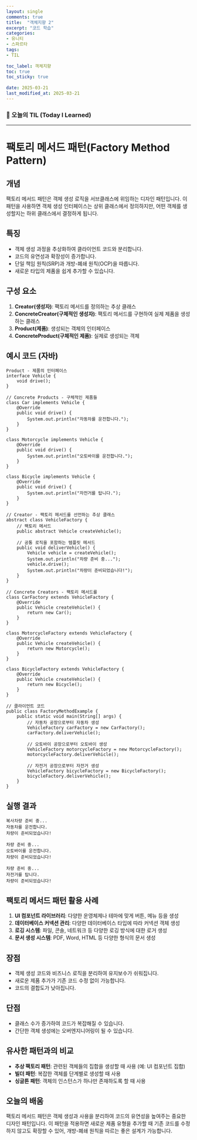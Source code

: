```yaml
---
layout: single
comments: true
title:  "객체지향 2"
excerpt: "코드 학습"
categories: 
- 유니티
- 스파르타
tags:
- TIL
 
toc_label: 객체지향
toc: true
toc_sticky: true
 
date: 2025-03-21
last_modified_at: 2025-03-21
---
```


### 📆 오늘의 TIL (Today I Learned)

---

# 팩토리 메서드 패턴(Factory Method Pattern)

## 개념

팩토리 메서드 패턴은 객체 생성 로직을 서브클래스에 위임하는 디자인 패턴입니다. 이 패턴을 사용하면 객체 생성 인터페이스는 상위 클래스에서 정의하지만, 어떤 객체를 생성할지는 하위 클래스에서 결정하게 됩니다.

## 특징

- 객체 생성 과정을 추상화하여 클라이언트 코드와 분리합니다.
- 코드의 유연성과 확장성이 증가합니다.
- 단일 책임 원칙(SRP)과 개방-폐쇄 원칙(OCP)을 따릅니다.
- 새로운 타입의 제품을 쉽게 추가할 수 있습니다.

## 구성 요소

1. **Creator(생성자)**: 팩토리 메서드를 정의하는 추상 클래스
2. **ConcreteCreator(구체적인 생성자)**: 팩토리 메서드를 구현하여 실제 제품을 생성하는 클래스
3. **Product(제품)**: 생성되는 객체의 인터페이스
4. **ConcreteProduct(구체적인 제품)**: 실제로 생성되는 객체

## 예시 코드 (자바)

```
Product - 제품의 인터페이스
interface Vehicle {
    void drive();
}

// Concrete Products - 구체적인 제품들
class Car implements Vehicle {
    @Override
    public void drive() {
        System.out.println("자동차를 운전합니다.");
    }
}

class Motorcycle implements Vehicle {
    @Override
    public void drive() {
        System.out.println("오토바이를 운전합니다.");
    }
}

class Bicycle implements Vehicle {
    @Override
    public void drive() {
        System.out.println("자전거를 탑니다.");
    }
}

// Creator - 팩토리 메서드를 선언하는 추상 클래스
abstract class VehicleFactory {
    // 팩토리 메서드
    public abstract Vehicle createVehicle();
    
    // 공통 로직을 포함하는 템플릿 메서드
    public void deliverVehicle() {
        Vehicle vehicle = createVehicle();
        System.out.println("차량 준비 중...");
        vehicle.drive();
        System.out.println("차량이 준비되었습니다!");
    }
}

// Concrete Creators - 팩토리 메서드를
class CarFactory extends VehicleFactory {
    @Override
    public Vehicle createVehicle() {
        return new Car();
    }
}

class MotorcycleFactory extends VehicleFactory {
    @Override
    public Vehicle createVehicle() {
        return new Motorcycle();
    }
}

class BicycleFactory extends VehicleFactory {
    @Override
    public Vehicle createVehicle() {
        return new Bicycle();
    }
}

// 클라이언트 코드
public class FactoryMethodExample {
    public static void main(String[] args) {
        // 자동차 공장으로부터 자동차 생성
        VehicleFactory carFactory = new CarFactory();
        carFactory.deliverVehicle();
        
        // 오토바이 공장으로부터 오토바이 생성
        VehicleFactory motorcycleFactory = new MotorcycleFactory();
        motorcycleFactory.deliverVehicle();
        
        // 자전거 공장으로부터 자전거 생성
        VehicleFactory bicycleFactory = new BicycleFactory();
        bicycleFactory.deliverVehicle();
    }
}
```

## 실행 결과

```
복사차량 준비 중...
자동차를 운전합니다.
차량이 준비되었습니다!

차량 준비 중...
오토바이를 운전합니다.
차량이 준비되었습니다!

차량 준비 중...
자전거를 탑니다.
차량이 준비되었습니다!
```

## 팩토리 메서드 패턴 활용 사례

1. **UI 컴포넌트 라이브러리**: 다양한 운영체제나 테마에 맞게 버튼, 메뉴 등을 생성
2. **데이터베이스 커넥션 관리**: 다양한 데이터베이스 타입에 따라 커넥션 객체 생성
3. **로깅 시스템**: 파일, 콘솔, 네트워크 등 다양한 로깅 방식에 대한 로거 생성
4. **문서 생성 시스템**: PDF, Word, HTML 등 다양한 형식의 문서 생성

## 장점

- 객체 생성 코드와 비즈니스 로직을 분리하여 유지보수가 쉬워집니다.
- 새로운 제품 추가가 기존 코드 수정 없이 가능합니다.
- 코드의 결합도가 낮아집니다.

## 단점

- 클래스 수가 증가하여 코드가 복잡해질 수 있습니다.
- 간단한 객체 생성에는 오버엔지니어링이 될 수 있습니다.

## 유사한 패턴과의 비교

- **추상 팩토리 패턴**: 관련된 객체들의 집합을 생성할 때 사용 (예: UI 컴포넌트 집합)
- **빌더 패턴**: 복잡한 객체를 단계별로 생성할 때 사용
- **싱글톤 패턴**: 객체의 인스턴스가 하나만 존재하도록 할 때 사용

## 오늘의 배움

팩토리 메서드 패턴은 객체 생성과 사용을 분리하여 코드의 유연성을 높여주는 중요한 디자인 패턴입니다. 이 패턴을 적용하면 새로운 제품 유형을 추가할 때 기존 코드를 수정하지 않고도 확장할 수 있어, 개방-폐쇄 원칙을 따르는 좋은 설계가 가능합니다.
